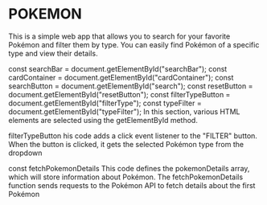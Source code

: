 # POKEMON
This is a simple web app that allows you to search for your favorite Pokémon and filter them by type. You can easily find Pokémon of a specific type and view their details.

const searchBar = document.getElementById("searchBar");
const cardContainer = document.getElementById("cardContainer");
const searchButton = document.getElementById("search");
const resetButton = document.getElementById("resetButton");
const filterTypeButton = document.getElementById("filterType");
const typeFilter = document.getElementById("typeFilter");
In this section, various HTML elements are selected using the getElementById method.

filterTypeButton  his code adds a click event listener to the "FILTER" button. When the button is clicked, it gets the selected Pokémon type from the dropdown

const fetchPokemonDetails This code defines the pokemonDetails array, which will store information about Pokémon. 
The fetchPokemonDetails function sends requests to the Pokémon API to fetch details about the first Pokémon
